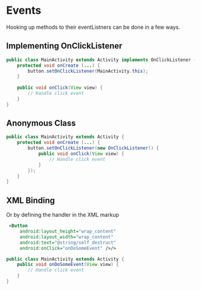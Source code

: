 # Events #

Hooking up methods to their eventListners can be done in a few ways.

## Implementing OnClickListener ##

```java
public class MainActivity extends Activity implements OnClickListener {
    protected void onCreate (...) {
    	button.setOnClickListener(MainActivity.this);
    }
    
    public void onClick(View view) {
    	// Handle click event
    }
}
```

## Anonymous Class ##

```java
public class MainActivity extends Activity {
    protected void onCreate (...) {
    	button.setOnClickListener(new OnClickListener() {
            public void onClick(View view) {
                // Handle click event
            }
        });
    }
}
```

## XML Binding ##

Or by defining the handler in the XML markup

```xml
 <Button
     android:layout_height="wrap_content"
     android:layout_width="wrap_content"
     android:text="@string/self_destruct"
     android:onClick="onDoSomeEvent" />/>
```

```java
public class MainActivity extends Activity {
    public void onDoSomeEvent(View view) {
    	// Handle click event
    }
}
```